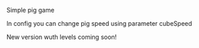 Simple pig game

In config you can change pig speed using parameter cubeSpeed

New version wuth levels coming soon!
